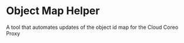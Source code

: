 Object Map Helper
=================

A tool that automates updates of the object id map for the Cloud Coreo Proxy